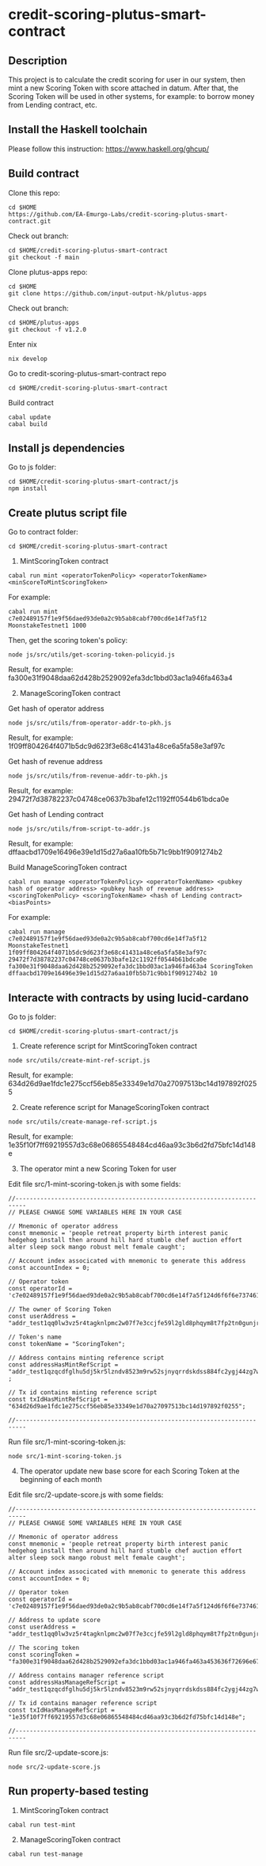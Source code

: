 # credit-scoring-plutus-smart-contract

## Description

This project is to calculate the credit scoring for user in our system, then mint a new Scoring Token with score attached in datum. After that, the Scoring Token will be used in other systems, for example: to borrow money from Lending contract, etc.

## Install the Haskell toolchain

Please follow this instruction: https://www.haskell.org/ghcup/

## Build contract

Clone this repo:

```
cd $HOME
https://github.com/EA-Emurgo-Labs/credit-scoring-plutus-smart-contract.git
```

Check out branch:

```
cd $HOME/credit-scoring-plutus-smart-contract
git checkout -f main
```

Clone plutus-apps repo:

```
cd $HOME
git clone https://github.com/input-output-hk/plutus-apps
```

Check out branch:

```
cd $HOME/plutus-apps
git checkout -f v1.2.0
```

Enter nix

```
nix develop
```

Go to credit-scoring-plutus-smart-contract repo

```
cd $HOME/credit-scoring-plutus-smart-contract
```

Build contract

```
cabal update
cabal build
```

## Install js dependencies

Go to js folder:

```
cd $HOME/credit-scoring-plutus-smart-contract/js
npm install
```

## Create plutus script file

Go to contract folder:

```
cd $HOME/credit-scoring-plutus-smart-contract
```

1. MintScoringToken contract

```
cabal run mint <operatorTokenPolicy> <operatorTokenName> <minScoreToMintScoringToken>
```

For example:

```
cabal run mint c7e02489157f1e9f56daed93de0a2c9b5ab8cabf700cd6e14f7a5f12 MoonstakeTestnet1 1000
```

Then, get the scoring token's policy:

```
node js/src/utils/get-scoring-token-policyid.js
```

Result, for example: fa300e31f9048daa62d428b2529092efa3dc1bbd03ac1a946fa463a4

2. ManageScoringToken contract

Get hash of operator address

```
node js/src/utils/from-operator-addr-to-pkh.js
```

Result, for example: 1f09ff804264f4071b5dc9d623f3e68c41431a48ce6a5fa58e3af97c

Get hash of revenue address

```
node js/src/utils/from-revenue-addr-to-pkh.js
```

Result, for example: 29472f7d38782237c04748ce0637b3bafe12c1192ff0544b61bdca0e

Get hash of Lending contract

```
node js/src/utils/from-script-to-addr.js
```

Result, for example: dffaacbd1709e16496e39e1d15d27a6aa10fb5b71c9bb1f9091274b2

Build ManageScoringToken contract

```
cabal run manage <operatorTokenPolicy> <operatorTokenName> <pubkey hash of operator address> <pubkey hash of revenue address> <scoringTokenPolicy> <scoringTokenName> <hash of Lending contract> <biasPoints>
```

For example:

```
cabal run manage c7e02489157f1e9f56daed93de0a2c9b5ab8cabf700cd6e14f7a5f12 MoonstakeTestnet1 1f09ff804264f4071b5dc9d623f3e68c41431a48ce6a5fa58e3af97c 29472f7d38782237c04748ce0637b3bafe12c1192ff0544b61bdca0e fa300e31f9048daa62d428b2529092efa3dc1bbd03ac1a946fa463a4 ScoringToken dffaacbd1709e16496e39e1d15d27a6aa10fb5b71c9bb1f9091274b2 10
```

## Interacte with contracts by using lucid-cardano

Go to js folder:

```
cd $HOME/credit-scoring-plutus-smart-contract/js
```

1. Create reference script for MintScoringToken contract

```
node src/utils/create-mint-ref-script.js
```

Result, for example: 634d26d9ae1fdc1e275ccf56eb85e33349e1d70a27097513bc14d197892f0255

2. Create reference script for ManageScoringToken contract

```
node src/utils/create-manage-ref-script.js
```

Result, for example: 1e35f10f7ff69219557d3c68e06865548484cd46aa93c3b6d2fd75bfc14d148e

3. The operator mint a new Scoring Token for user

Edit file src/1-mint-scoring-token.js with some fields:

```
//-------------------------------------------------------------------------
// PLEASE CHANGE SOME VARIABLES HERE IN YOUR CASE

// Mnemonic of operator address
const mnemonic = 'people retreat property birth interest panic hedgehog install then around hill hard stumble chef auction effort alter sleep sock mango robust melt female caught';

// Account index associcated with mnemonic to generate this address
const accountIndex = 0;

// Operator token
const operatorId = 'c7e02489157f1e9f56daed93de0a2c9b5ab8cabf700cd6e14f7a5f124d6f6f6e7374616b65546573746e657431';

// The owner of Scoring Token
const userAddress = "addr_test1qq0lw3vz5r4tagknlpmc2w07f7e3ccjfe59l2gld8phqym8t7fp2tn0gunjrlsvg4qgyrq7k2urz276hs6fzj8lcqf3qnek6vg";

// Token's name
const tokenName = "ScoringToken";

// Address contains minting reference script
const addressHasMintRefScript = "addr_test1qzqcdfglhu5dj5kr5lzndv8523m9rw52sjnyqrrdskdss884fc2ygj44zg7wgyypety42mps7rm0ry8n036upzg7yn3s203m2r" ;

// Tx id contains minting reference script
const txIdHasMintRefScript = "634d26d9ae1fdc1e275ccf56eb85e33349e1d70a27097513bc14d197892f0255";

//-------------------------------------------------------------------------
```

Run file src/1-mint-scoring-token.js:

```
node src/1-mint-scoring-token.js
```

4. The operator update new base score for each Scoring Token at the beginning of each month

Edit file src/2-update-score.js with some fields:

```
//-------------------------------------------------------------------------
// PLEASE CHANGE SOME VARIABLES HERE IN YOUR CASE

// Mnemonic of operator address
const mnemonic = 'people retreat property birth interest panic hedgehog install then around hill hard stumble chef auction effort alter sleep sock mango robust melt female caught';

// Account index associcated with mnemonic to generate this address
const accountIndex = 0;

// Operator token
const operatorId = 'c7e02489157f1e9f56daed93de0a2c9b5ab8cabf700cd6e14f7a5f124d6f6f6e7374616b65546573746e657431';

// Address to update score
const userAddress = "addr_test1qq0lw3vz5r4tagknlpmc2w07f7e3ccjfe59l2gld8phqym8t7fp2tn0gunjrlsvg4qgyrq7k2urz276hs6fzj8lcqf3qnek6vg";

// The scoring token
const scoringToken = "fa300e31f9048daa62d428b2529092efa3dc1bbd03ac1a946fa463a453636f72696e67546f6b656e";

// Address contains manager reference script
const addressHasManageRefScript = "addr_test1qzqcdfglhu5dj5kr5lzndv8523m9rw52sjnyqrrdskdss884fc2ygj44zg7wgyypety42mps7rm0ry8n036upzg7yn3s203m2r";

// Tx id contains manager reference script
const txIdHasManageRefScript = "1e35f10f7ff69219557d3c68e06865548484cd46aa93c3b6d2fd75bfc14d148e";

//-------------------------------------------------------------------------
```

Run file src/2-update-score.js:

```
node src/2-update-score.js
```

## Run property-based testing

1. MintScoringToken contract

```
cabal run test-mint
```

2. ManageScoringToken contract

```
cabal run test-manage
```
